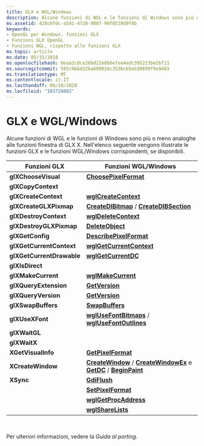 ```yaml
---
title: GLX e WGL/Windows
description: Alcune funzioni di WGL e le funzioni di Windows sono più o meno analoghe alle funzioni finestra di GLX X. Nell'elenco seguente vengono illustrate le funzioni GLX e le funzioni WGL/Windows corrispondenti, se disponibili.
ms.assetid: 428c0fdc-a541-4720-908f-99f0539d9f4b
keywords:
- OpenGL per Windows, funzioni GLX
- Funzioni GLX OpenGL
- Funzioni WGL, rispetto alle funzioni GLX
ms.topic: article
ms.date: 05/31/2018
ms.openlocfilehash: 0eaa2c0ce28bd22e8b6efee4edc395223be2bf11
ms.sourcegitcommit: 592c9bbd22ba69802dc353bcb5eb30699f9e9403
ms.translationtype: MT
ms.contentlocale: it-IT
ms.lasthandoff: 08/20/2020
ms.locfileid: "103728882"
---
```

# <a name="glx-and-wglwindows"></a>GLX e WGL/Windows

Alcune funzioni di WGL e le funzioni di Windows sono più o meno analoghe alle funzioni finestra di GLX X. Nell'elenco seguente vengono illustrate le funzioni GLX e le funzioni WGL/Windows corrispondenti, se disponibili.



| Funzioni GLX             | Funzioni WGL/Windows                                                                                                                                       |
|---------------------------|-------------------------------------------------------------------------------------------------------------------------------------------------------------|
| **glXChooseVisual**       | [**ChoosePixelFormat**](/windows/desktop/api/wingdi/nf-wingdi-choosepixelformat)                                                                                                              |
| **glXCopyContext**        |                                                                                                                                                             |
| **glXCreateContext**      | [**wglCreateContext**](/windows/desktop/api/wingdi/nf-wingdi-wglcreatecontext)                                                                                                                |
| **glXCreateGLXPixmap**    | [**CreateDIBitmap**](/windows/desktop/api/wingdi/nf-wingdi-createdibitmap)  /  [ **CreateDIBSection**](/windows/desktop/api/wingdi/nf-wingdi-createdibsection)                                                                     |
| **glXDestroyContext**     | [**wglDeleteContext**](/windows/desktop/api/wingdi/nf-wingdi-wgldeletecontext)                                                                                                                |
| **glXDestroyGLXPixmap**   | [**DeleteObject**](/windows/desktop/api/wingdi/nf-wingdi-deleteobject)                                                                                                                        |
| **glXGetConfig**          | [**DescribePixelFormat**](/windows/desktop/api/wingdi/nf-wingdi-describepixelformat)                                                                                                          |
| **glXGetCurrentContext**  | [**wglGetCurrentContext**](/windows/desktop/api/wingdi/nf-wingdi-wglgetcurrentcontext)                                                                                                        |
| **glXGetCurrentDrawable** | [**wglGetCurrentDC**](/windows/desktop/api/wingdi/nf-wingdi-wglgetcurrentdc)                                                                                                                  |
| **glXIsDirect**           |                                                                                                                                                             |
| **glXMakeCurrent**        | [**wglMakeCurrent**](/windows/desktop/api/wingdi/nf-wingdi-wglmakecurrent)                                                                                                                    |
| **glXQueryExtension**     | [**GetVersion**](/windows/desktop/api/sysinfoapi/nf-sysinfoapi-getversion)                                                                                                                           |
| **glXQueryVersion**       | [**GetVersion**](/windows/desktop/api/sysinfoapi/nf-sysinfoapi-getversion)                                                                                                                           |
| **glXSwapBuffers**        | [**SwapBuffers**](/windows/desktop/api/wingdi/nf-wingdi-swapbuffers)                                                                                                                          |
| **glXUseXFont**           | [**wglUseFontBitmaps**](/windows/desktop/api/wingdi/nf-wingdi-wglusefontbitmapsa)  /  [ **wglUseFontOutlines**](/windows/desktop/api/wingdi/nf-wingdi-wglusefontoutlinesa)                                                           |
| **glXWaitGL**             |                                                                                                                                                             |
| **glXWaitX**              |                                                                                                                                                             |
| **XGetVisualInfo**        | [**GetPixelFormat**](/windows/desktop/api/wingdi/nf-wingdi-getpixelformat)                                                                                                                    |
| **XCreateWindow**         | [**CreateWindow**](/windows/win32/api/winuser/nf-winuser-createwindowa)  /  [**CreateWindowEx**](/windows/win32/api/winuser/nf-winuser-createwindowexa) e [**GetDC**](/windows/desktop/api/winuser/nf-winuser-getdc)  /  [**BeginPaint**](/windows/desktop/api/winuser/nf-winuser-beginpaint) |
| **XSync**                 | [**GdiFlush**](/windows/desktop/api/wingdi/nf-wingdi-gdiflush)                                                                                                                                |
|                           | [**SetPixelFormat**](/windows/desktop/api/wingdi/nf-wingdi-setpixelformat)                                                                                                                    |
|                           | [**wglGetProcAddress**](/windows/desktop/api/wingdi/nf-wingdi-wglgetprocaddress)                                                                                                              |
|                           | [**wglShareLists**](/windows/desktop/api/wingdi/nf-wingdi-wglsharelists)                                                                                                                      |



 

Per ulteriori informazioni, vedere la *Guida al porting*.

 

 